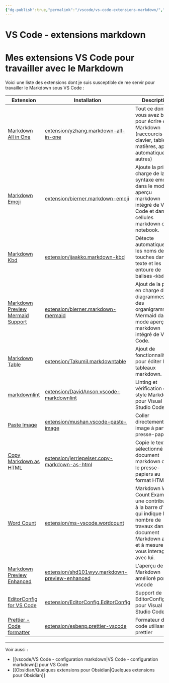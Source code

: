 ```yaml
---
{"dg-publish":true,"permalink":"/vscode/vs-code-extensions-markdown/","title":"VS Code - extensions markdown"}
---
```



# VS Code - extensions markdown


# Mes extensions VS Code pour travailler avec le Markdown

Voici une liste des extensions dont je suis susceptible de me servir pour travailler le Markdown sous VS Code :

| Extension                                                                                                            | Installation                                                                                          | Description                                                                                                                                  |
| -------------------------------------------------------------------------------------------------------------------- | ----------------------------------------------------------------------------------------------------- | -------------------------------------------------------------------------------------------------------------------------------------------- |
| [Markdown All in One](https://marketplace.visualstudio.com/items?itemName=yzhang.markdown-all-in-one)                | [extension/yzhang.markdown-all-in-one](vscode:extension/yzhang.markdown-all-in-one)                   | Tout ce dont vous avez besoin pour écrire en Markdown (raccourcis clavier, table des matières, aperçu automatique et autres)                                                |
| [Markdown Emoji](https://marketplace.visualstudio.com/items?itemName=bierner.markdown-emoji)                         | [extension/bierner.markdown-emoji](vscode:extension/bierner.markdown-emoji)                           | Ajoute la prise en charge de la syntaxe emoji dans le mode aperçu markdown intégré de VS Code et dans les cellules markdown du notebook.                                              |
| [Markdown Kbd](https://marketplace.visualstudio.com/items?itemName=jjaakko.markdown-kbd)                             | [extension/jjaakko.markdown-kbd](vscode:extension/jjaakko.markdown-kbd)                               | Détecte automatiquement les noms des touches dans le texte et les entoure de balises `<kbd>`.                                                     |
| [Markdown Preview Mermaid Support](https://marketplace.visualstudio.com/items?itemName=bierner.markdown-mermaid)     | [extension/bierner.markdown-mermaid](vscode:extension/bierner.markdown-mermaid)                       | Ajout de la prise en charge des diagrammes et des organigrammes Mermaid dans le mode aperçu markdown intégré de VS Code.                                                             |
| [Markdown Table](https://marketplace.visualstudio.com/items?itemName=TakumiI.markdowntable)                          | [extension/TakumiI.markdowntable](vscode:extension/TakumiI.markdowntable)                             | Ajout de fonctionnalités pour éditer les tableaux markdown.                                                                                                         |
| [markdownlint](https://marketplace.visualstudio.com/items?itemName=DavidAnson.vscode-markdownlint)                   | [extension/DavidAnson.vscode-markdownlint](vscode:extension/DavidAnson.vscode-markdownlint)           | Linting et vérification du style Markdown pour Visual Studio Code                                                                                   |
| [Paste Image](https://marketplace.visualstudio.com/items?itemName=mushan.vscode-paste-image)                         | [extension/mushan.vscode-paste-image](vscode:extension/mushan.vscode-paste-image)                     | Coller directement une image à partir du presse-papiers                                                                                                          |
| [Copy Markdown as HTML](https://marketplace.visualstudio.com/items?itemName=jerriepelser.copy-markdown-as-html)      | [extension/jerriepelser.copy-markdown-as-html](vscode:extension/jerriepelser.copy-markdown-as-html)   | Copie le texte sélectionné d'un document markdown dans le presse-papiers au format HTML.                                                                  |
| [Word Count](https://marketplace.visualstudio.com/items?itemName=ms-vscode.wordcount)                                | [extension/ms-vscode.wordcount](vscode:extension/ms-vscode.wordcount)                                 | Markdown Word Count Example - une contribution à la barre d'état qui indique le nombre de travaux dans un document Markdown au fur et à mesure que vous interagissez avec lui. |
| [Markdown Preview Enhanced](https://marketplace.visualstudio.com/items?itemName=shd101wyy.markdown-preview-enhanced) | [extension/shd101wyy.markdown-preview-enhanced](vscode:extension/shd101wyy.markdown-preview-enhanced) | L'aperçu de Markdown amélioré porté à vscode                                                                                                   |
| [EditorConfig for VS Code](https://marketplace.visualstudio.com/items?itemName=EditorConfig.EditorConfig)            | [extension/EditorConfig.EditorConfig](vscode:extension/EditorConfig.EditorConfig)                     | Support de EditorConfig pour Visual Studio Code                                                                                                  |
| [Prettier - Code formatter](https://marketplace.visualstudio.com/items?itemName=esbenp.prettier-vscode)              | [extension/esbenp.prettier-vscode](vscode:extension/esbenp.prettier-vscode)                           | Formateur de code utilisant prettier                                                                                                                |

---

Voir aussi :

-   [[vscode/VS Code - configuration markdown\|VS Code - configuration markdown]] pour VS Code
-   [[Obsidian/Quelques extensions pour Obsidian\|Quelques extensions pour Obsidian]]
